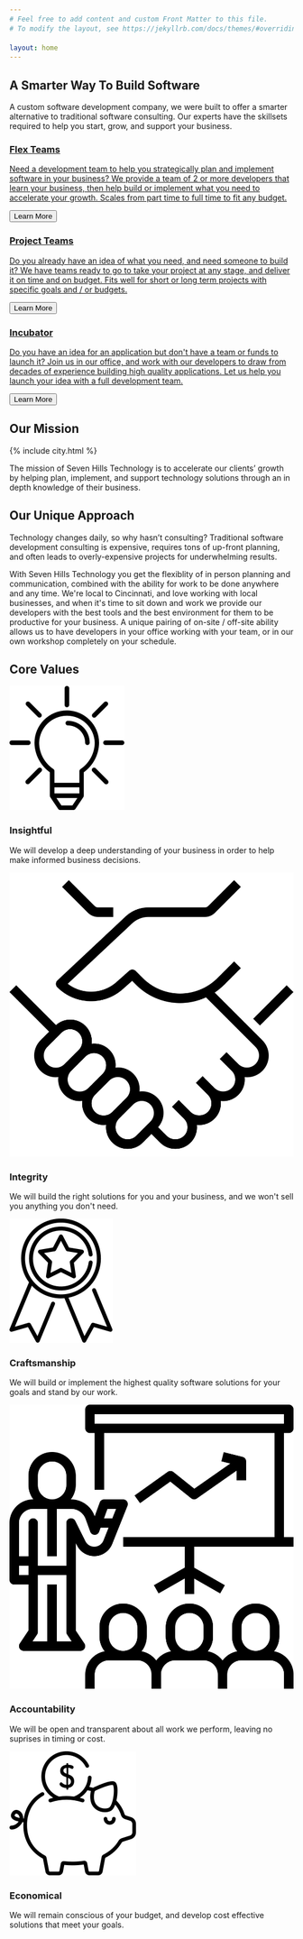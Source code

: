 ```yaml
---
# Feel free to add content and custom Front Matter to this file.
# To modify the layout, see https://jekyllrb.com/docs/themes/#overriding-theme-defaults

layout: home
---
```


<section class="sh-intro">
    <div class="sh-tagline">
        <h2 class="sh-header-lines"><span>A Smarter Way To Build Software</span></h2>
    </div>
    <div class="sh-description">A custom software development company, we were built to offer a smarter alternative to traditional software consulting. Our experts have the skillsets required to help you start, grow, and support your business.</div>
    <div class="sh-product-list">
        <a href="/flex-teams">
            <div class="sh-product sh-product-flex-teams">
                <div class="sh-product-image"></div>
                <h3>Flex Teams</h3>
                <p>Need a development team to help you strategically plan and implement software in your business? We provide a team of 2 or more developers that learn your business, then help build or implement what you need to accelerate your growth. Scales from part time to full time to fit any budget.</p>
                <button class="sh-button">Learn More</button>
            </div>
        </a>
        <a href="/project-teams">
        <div class="sh-product sh-product-project-teams">
            <div class="sh-product-image"></div>
            <h3>Project Teams</h3>
            <p>Do you already have an idea of what you need, and need someone to build it? We have teams ready to go to take your project at any stage, and deliver it on time and on budget. Fits well for short or long term projects with specific goals and / or budgets.</p>
            <button class="sh-button">Learn More</button>
        </div>
        </a>
        <a href="#">
        <div class="sh-product sh-product-incubator">
            <div class="sh-product-image"></div>
            <h3>Incubator</h3>
            <p>Do you have an idea for an application but don't have a team or funds to launch it? Join us in our office, and work with our developers to draw from decades of experience building high quality applications. Let us help you launch your idea with a full development team.</p>
            <button class="sh-button">Learn More</button>
        </div>
        </a>
    </div>
     
</section>
<section class="sh-dark-band">
    <h2 id="mission-title" class="sh-fade-in">Our Mission</h2>
    <div class="sh-city-outline">
        {% include city.html %}
    </div>
    <!-- <img src="images/city.svg" alt="City outline" /> -->
    <p class="sh-fade-in">The mission of Seven Hills Technology is to accelerate our clients’ growth by helping plan, implement, and support technology solutions through an in depth knowledge of their business.</p>
</section>
<section class="sh-white-band">
    <h2>Our Unique Approach</h2>
    <p>
        Technology changes daily, so why hasn’t consulting? Traditional software development consulting is expensive, requires tons of up-front planning, and often leads to overly-expensive projects for underwhelming results.
    </p>
    <p>
        With Seven Hills Technology you get the flexiblity of in person planning and communication, combined with the ability for work to be done anywhere and any time.  We're local to Cincinnati, and love working with local businesses, and when it's time to sit down and work we provide our developers with the best tools and the best environment for them to be productive for your business. A unique pairing of on-site / off-site ability allows us to have developers in your office working with your team, or in our own workshop completely on your schedule.
    </p>
    <h2>Core Values</h2>
    <div class="sh-values">
        <div class="sh-value">
            <img src="/images/values-insightful.svg" alt="insightful" />
            <h3>Insightful</h3>
            <p>We will develop a deep understanding of your business in order to help make informed business decisions.</p>
        </div>
        <div class="sh-value">
            <img src="/images/values-integrity-bw.svg" alt="integrity" />
            <h3>Integrity</h3>
            <p>We will build the right solutions for you and your business, and we won't sell you anything you don't need.</p>
        </div>
        <div class="sh-value">
            <img src="/images/values-craftsmanship.svg" alt="craftsmanship" />
            <h3>Craftsmanship</h3>
            <p>We will build or implement the highest quality software solutions for your goals and stand by our work.</p>
        </div>
        <div class="sh-value">
            <img src="/images/values-accountability-bw.svg" alt="accountability" />
            <h3>Accountability</h3>
            <p>We will be open and transparent about all work we perform, leaving no suprises in timing or cost.</p>
        </div>
        <div class="sh-value">
            <img src="/images/values-economical.svg" alt="economical" />
            <h3>Economical</h3>
            <p>We will remain conscious of your budget, and develop cost effective solutions that meet your goals.</p>
        </div>
    </div>
</section>
<!-- <section class="sh-clients">Clients</section> -->